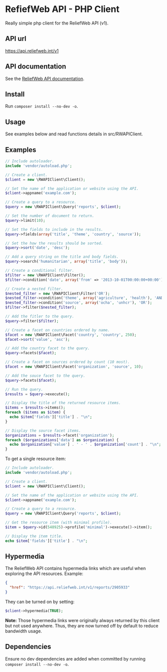RefiefWeb API - PHP Client
==========================

Really simple php client for the ReliefWeb API (v1).

API url
-------

https://api.reliefweb.int/v1

API documentation
-----------------

See the [ReliefWeb API documentation](https://reliefweb.int/help/api).

Install
-------

Run `composer install --no-dev -o`.

Usage
-----

See examples below and read functions details in src/RWAPIClient.

Examples
--------

```php
// Include autoloader.
include 'vendor/autoload.php';

// Create a client.
$client = new \RWAPIClient\Client();

// Set the name of the application or website using the API.
$client->appname('example.com');

// Create a query to a resource.
$query = new \RWAPIClient\Query('reports', $client);

// Set the number of document to return.
$query->limit(10);

// Set the fields to include in the results.
$query->fields(array('title', 'theme', 'country', 'source'));

// Set the how the results should be sorted.
$query->sort('date', 'desc');

// Add a query string on the title and body fields.
$query->search('humanitarian', array('title', 'body'));

// Create a conditional filter.
$filter = new \RWAPIClient\Filter();
$filter->condition('date', array('from' => '2013-10-01T00:00:00+00:00'));

// Create a nested filter.
$nested_filter = new \RWAPIClient\Filter('OR');
$nested_filter->condition('theme', array('agriculture', 'health'), 'AND');
$nested_filter->condition('source', array('ocha', 'unhcr'), 'OR');
$filter->filter($nested_filter);

// Add the fitler to the query.
$query->filter($filter);

// Create a facet on countries ordered by name.
$facet = new \RWAPIClient\Facet('country', 'country', 250);
$facet->sort('value', 'asc');

// Add the country facet to the query.
$query->facets($facet);

// Create a facet on sources ordered by count (10 most).
$facet = new \RWAPIClient\Facet('organization', 'source', 10);

// Add the souce facet to the query.
$query->facets($facet);

// Run the query.
$results = $query->execute();

// Display the title of the returned resource items.
$items = $results->items();
foreach ($items as $item) {
  echo $item['fields']['title'] . "\n";
}

// Display the source facet items.
$organizations = $results->facet('organization');
foreach ($organizations['data'] as $organization) {
  echo $organization['value'] . ' - ' . $organization['count'] . "\n";
}
```

To get a single resource item:

```php
// Include autoloader.
include 'vendor/autoload.php';

// Create a client.
$client = new \RWAPIClient\Client();

// Set the name of the application or website using the API.
$client->appname('example.com');

// Create a query to a resource.
$query = new \RWAPIClient\Query('reports', $client);

// Get the resource item (with minimal profile).
$item = $query->id(548925)->profile('minimal')->execute()->item();

// Display the item title.
echo $item['fields']['title'] . "\n";

```

Hypermedia
----------

The ReliefWeb API contains hypermedia links which are useful when exploring
the API resources. Example:

```json
{
  "href": "https://api.reliefweb.int/v1/reports/2905933"
}
```

They can be turned on by setting:

```php
$client->hypermedia(TRUE);
```

**Note:** Those hypermedia links were originally always returned by this client
but not used anywhere. Thus, they are now turned off by default to reduce
bandwidth usage.

Dependencies
------------

Ensure no dev dependencies are added when committed by running `composer install --no-dev -o`.
